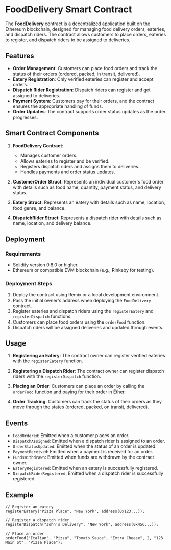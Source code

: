 # FoodDelivery Smart Contract

The **FoodDelivery** contract is a decentralized application built on the Ethereum blockchain, designed for managing food delivery orders, eateries, and dispatch riders. The contract allows customers to place orders, eateries to register, and dispatch riders to be assigned to deliveries.

## Features

- **Order Management**: Customers can place food orders and track the status of their orders (ordered, packed, in transit, delivered).
- **Eatery Registration**: Only verified eateries can register and accept orders.
- **Dispatch Rider Registration**: Dispatch riders can register and get assigned to deliveries.
- **Payment System**: Customers pay for their orders, and the contract ensures the appropriate handling of funds.
- **Order Updates**: The contract supports order status updates as the order progresses.

## Smart Contract Components

1. **FoodDelivery Contract**:
   - Manages customer orders.
   - Allows eateries to register and be verified.
   - Registers dispatch riders and assigns them to deliveries.
   - Handles payments and order status updates.

2. **CustomerOrder Struct**: Represents an individual customer's food order with details such as food name, quantity, payment status, and delivery status.

3. **Eatery Struct**: Represents an eatery with details such as name, location, food genre, and balance.

4. **DispatchRider Struct**: Represents a dispatch rider with details such as name, location, and delivery balance.

## Deployment

### Requirements

- Solidity version 0.8.0 or higher.
- Ethereum or compatible EVM blockchain (e.g., Rinkeby for testing).

### Deployment Steps

1. Deploy the contract using Remix or a local development environment.
2. Pass the initial owner's address when deploying the `FoodDelivery` contract.
3. Register eateries and dispatch riders using the `registerEatery` and `registerDispatch` functions.
4. Customers can place food orders using the `orderFood` function.
5. Dispatch riders will be assigned deliveries and updated through events.

## Usage

1. **Registering an Eatery**: The contract owner can register verified eateries with the `registerEatery` function.
   
2. **Registering a Dispatch Rider**: The contract owner can register dispatch riders with the `registerDispatch` function.
   
3. **Placing an Order**: Customers can place an order by calling the `orderFood` function and paying for their order in Ether.

4. **Order Tracking**: Customers can track the status of their orders as they move through the states (ordered, packed, on transit, delivered).

## Events

- `FoodOrdered`: Emitted when a customer places an order.
- `DispatchAssigned`: Emitted when a dispatch rider is assigned to an order.
- `OrderStatusUpdated`: Emitted when the status of an order is updated.
- `PaymentReceived`: Emitted when a payment is received for an order.
- `FundsWithdrawn`: Emitted when funds are withdrawn by the contract owner.
- `EateryRegistered`: Emitted when an eatery is successfully registered.
- `DispatchRiderRegistered`: Emitted when a dispatch rider is successfully registered.

## Example

```solidity
// Register an eatery
registerEatery("Pizza Place", "New York", address(0x123...));

// Register a dispatch rider
registerDispatch("John's Delivery", "New York", address(0x456...));

// Place an order
orderFood("Italian", "Pizza", "Tomato Sauce", "Extra Cheese", 2, "123 Main St", "Pizza Place");
